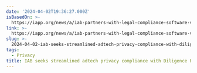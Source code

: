 ```yaml
---
date: '2024-04-02T19:36:27.000Z'
isBasedOn: >-
  https://iapp.org/news/a/iab-partners-with-legal-compliance-software-vendor-to-create-adtech-diligence-platform/?mkt_tok=MTM4LUVaTS0wNDIAAAGSKrfu96TQhPgSvd3fPNwYywagYp820xTMzIiZCqCB7g9sSKyby7vrkt8jr-r9EKUed_Rhrqf_pCJrXNABIXjVqUkhaS8AU9wiuLeMBxKxYuJ7
link: >-
  https://iapp.org/news/a/iab-partners-with-legal-compliance-software-vendor-to-create-adtech-diligence-platform/?mkt_tok=MTM4LUVaTS0wNDIAAAGSKrfu96TQhPgSvd3fPNwYywagYp820xTMzIiZCqCB7g9sSKyby7vrkt8jr-r9EKUed_Rhrqf_pCJrXNABIXjVqUkhaS8AU9wiuLeMBxKxYuJ7
slug: >-
  2024-04-02-iab-seeks-streamlined-adtech-privacy-compliance-with-diligence-platform
tags:
  - Privacy
title: IAB seeks streamlined adtech privacy compliance with Diligence Platform
---
```


